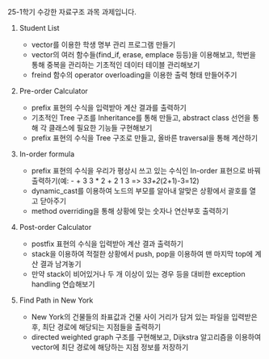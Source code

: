 25-1학기 수강한 자료구조 과목 과제입니다.

1. Student List
   - vector를 이용한 학생 명부 관리 프로그램 만들기
   - vector의 여러 함수들(find_if, erase, emplace 등등)을 이용해보고, 학번을 통해 중복을 관리하는 기초적인 데이터 테이블 관리해보기
   - freind 함수의 operator overloading을 이용한 출력 형태 만들어주기

2. Pre-order Calculator
   - prefix 표현의 수식을 입력받아 계산 결과를 출력하기
   - 기초적인 Tree 구조를 Inheritance를 통해 만들고, abstract class 선언을 통해 각 클래스에 필요한 기능들 구현해보기
   - prefix 표현의 수식을 Tree 구조로 만들고, 올바른 traversal을 통해 계산하기

3. In-order formula
   - prefix 표현의 수식을 우리가 평상시 쓰고 있는 수식인 In-order 표현으로 바꿔 출력하기(예: - + 3 3 * 2 + 2 1 3 => 3*3+2*(2+1)-3=12)
   - dynamic_cast를 이용하여 노드의 부모를 알아내 알맞은 상황에서 괄호를 열고 닫아주기
   - method overriding을 통해 상황에 맞는 숫자나 연산부호 출력하기

4. Post-order Calculator
   - postfix 표현의 수식을 입력받아 계산 결과 출력하기
   - stack을 이용하여 적절한 상황에서 push, pop을 이용하여 맨 마지막 top에 계산 결과 남겨놓기
   - 만약 stack이 비어있거나 두 개 이상이 있는 경우 등을 대비한 exception handling 연습해보기
  
5. Find Path in New York
   - New York의 건물들의 좌표값과 건물 사이 거리가 담겨 있는 파일을 입력받은 후, 최단 경로에 해당되는 지점들을 출력하기
   - directed weighted graph 구조를 구현해보고, Dijkstra 알고리즘을 이용하여 vector에 최단 경로에 해당하는 지점 정보를 저장하기
